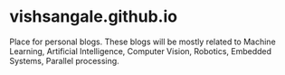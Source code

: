 # vishsangale.github.io
Place for personal blogs. These blogs will be mostly related to Machine Learning, Artificial Intelligence,
Computer Vision, Robotics, Embedded Systems, Parallel processing.
